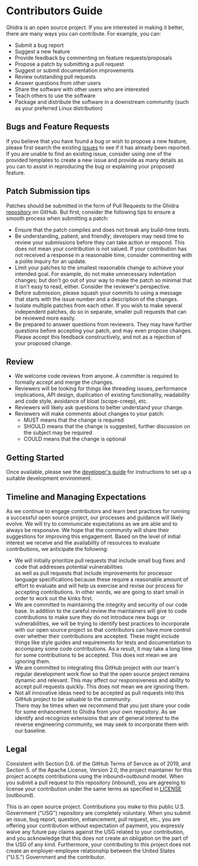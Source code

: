 # Contributors Guide

Ghidra is an open source project. If you are interested in making it better,
there are many ways you can contribute. For example, you can:

- Submit a bug report
- Suggest a new feature
- Provide feedback by commenting on feature requests/proposals
- Propose a patch by submitting a pull request
- Suggest or submit documentation improvements
- Review outstanding pull requests
- Answer questions from other users
- Share the software with other users who are interested
- Teach others to use the software
- Package and distribute the software in a downstream community (such as your
  preferred Linux distribution)

## Bugs and Feature Requests

If you believe that you have found a bug or wish to propose a new feature,
please first search the existing [issues] to see if it has already been
reported. If you are unable to find an existing issue, consider using one of
the provided templates to create a new issue and provide as many details as you
can to assist in reproducing the bug or explaining your proposed feature.

## Patch Submission tips

Patches should be submitted in the form of Pull Requests to the Ghidra
[repository] on GitHub. But first, consider the following tips to ensure a
smooth process when submitting a patch:

- Ensure that the patch compiles and does not break any build-time tests.
- Be understanding, patient, and friendly; developers may need time to review
  your submissions before they can take action or respond. This does not mean
  your contribution is not valued. If your contribution has not received a
  response in a reasonable time, consider commenting with a polite inquiry for
  an update.
- Limit your patches to the smallest reasonable change to achieve your intended
  goal. For example, do not make unnecessary indentation changes; but don't go
  out of your way to make the patch so minimal that it isn't easy to read,
  either. Consider the reviewer's perspective.
- Before submission, please squash your commits to using a message that starts
  with the issue number and a description of the changes.
- Isolate multiple patches from each other. If you wish to make several
  independent patches, do so in separate, smaller pull requests that can be
  reviewed more easily.
- Be prepared to answer questions from reviewers. They may have further
  questions before accepting your patch, and may even propose changes. Please
  accept this feedback constructively, and not as a rejection of your proposed
  change.

## Review

- We welcome code reviews from anyone. A committer is required to formally
  accept and merge the changes.
- Reviewers will be looking for things like threading issues, performance
  implications, API design, duplication of existing functionality, readability
  and code style, avoidance of bloat (scope-creep), etc.
- Reviewers will likely ask questions to better understand your change.
- Reviewers will make comments about changes to your patch:
    - MUST means that the change is required
    - SHOULD means that the change is suggested, further discussion on the
      subject may be required
    - COULD means that the change is optional

## Getting Started

Once available, please see the [developer's guide][devguide] for instructions to set up a suitable development environment.

## Timeline and Managing Expectations

As we continue to engage contributors and learn best practices for running a successful open source project, our processes 
and guidance will likely evolve. We will try to communicate expectations as we are able and to always be responsive. We 
hope that the community will share their suggestions for improving this engagement.  Based on the level of initial interest 
we receive and the availability of resources to evaluate contributions, we anticipate the following:

- We will initially prioritize pull requests that include small bug fixes and code that addresses potential vulnerabilities   
  as well as pull requests that include improvements for processor language specifications because these require a 
  reasonable amount of effort to evaluate and will help us exercise and revise our process for accepting contributions.  In 
  other words, we are going to start small in order to work out the kinks first.
- We are committed to maintaining the integrity and security of our code base.  In addition to the careful review the 
  maintainers will give to code contributions to make sure they do not introduce new bugs or vulnerabilities, we will be 
  trying to identify best practices to incorporate with our open source project so that contributors can have more control 
  over whether their contributions are accepted. These might include things like style guides and requirements for tests and 
  documentation to accompany some code contributions.  As a result, it may take a long time for some contributions to be 
  accepted.  This does not mean we are ignoring them.
- We are committed to integrating this GitHub project with our team's regular development work flow so that the open source 
  project remains dynamic and relevant.  This may  affect our responsiveness and ability to accept pull requests 
  quickly.  This does not mean we are ignoring them.
- Not all innovative ideas need to be accepted as pull requests into this GitHub project to be valuable to the community.        
  There may be times when we recommend that you just share your code for some enhancement to Ghidra from your own 
  repository. As we identify and recognize extensions that are of general interest to the reverse engineering community, we 
  may seek to incorporate them with our baseline.

## Legal

Consistent with Section D.6. of the GitHub Terms of Service as of 2019, and Section 5. of the Apache License, Version 2.0, the project maintainer for this project accepts contributions using the inbound=outbound model.
When you submit a pull request to this repository (inbound), you are agreeing to license your contribution under the same terms as specified in [LICENSE] (outbound).

This is an open source project.
Contributions you make to this public U.S. Government ("USG") repository are completely voluntary.
When you submit an issue, bug report, question, enhancement, pull request, etc., you are offering your contribution without expectation of payment, you expressly waive any future pay claims against the USG related to your contribution, and you acknowledge that this does not create an obligation on the part of the USG of any kind.
Furthermore, your contributing to this project does not create an employer-employee relationship between the United States ("U.S.") Government and the contributor.

[issues]: https://github.com/NationalSecurityAgency/ghidra/issues
[repository]: https://github.com/NationalSecurityAgency/ghidra/
[devguide]: DevGuide.md
[LICENSE]: LICENSE
